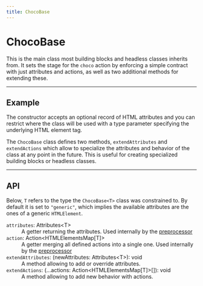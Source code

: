 ```yaml
---
title: ChocoBase
---
```


<script lang="ts">
  import Demo from "$components/Demo.svelte";
  import Highlighter from "$components/Highlighter.svelte";
</script>


# ChocoBase

This is the main class most building blocks and headless classes inherits from. It sets the stage for the `choco` action by enforcing a simple contract with just attributes and actions, as well as two additional methods for extending these.

---

## Example

The constructor accepts an optional record of HTML attributes and you can restrict where the class will be used with a type parameter specifying the underlying HTML element tag.

The `ChocoBase` class defines two methods, `extendAttributes` and `extendActions` which allow to specialize the attributes and behavior of the class at any point in the future. This is useful for creating specialized building blocks or headless classes.

<Demo file="./example.svelte" value="code" />

---

## API

Below, `T` refers to the type the `ChocoBase<T>` class was constrained to. By default it is set to `"generic"`, which implies the available attributes are the ones of a generic `HTMLElement`.

<dl>
  <dt><code>attributes</code>: <span class="font-mono">Attributes&lt;T></span></dt>
  <dd>A getter returning the attributes. Used internally by the <a href="/guides/preprocessor">preprocessor</a></dd>

  <dt><code>action</code>: <span class="font-mono">Action&lt;HTMLElementsMap[T]></span></dt>
  <dd>A getter merging all defined actions into a single one. Used internally by the <a href="/guides/preprocessor">preprocessor</a></dd>

  <dt><code>extendAttributes</code>: <span class="font-mono">(newAttributes: Attributes&lt;T>): void</span></dt>
  <dd>A method allowing to add or override attributes.</dd>

  <dt><code>extendActions</code>: <span class="font-mono">(...actions: Action&lt;HTMLElementsMap[T]>[]): void</span></dt>
  <dd>A method allowing to add new behavior with actions.</dd>
</dl>
